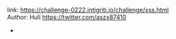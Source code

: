 link: https://challenge-0222.intigriti.io/challenge/xss.html<br>
Author: Huli https://twitter.com/aszx87410

+ 
